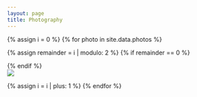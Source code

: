 ```yaml
---
layout: page
title: Photography
---
```


<div class="row">

{% assign i = 0 %}
{% for photo in site.data.photos %}

{% assign remainder = i | modulo: 2 %}
{% if remainder == 0 %}
<div class="w-100"></div>
{% endif %}


<div class="col photo">
<a href="{{photo.link}}">
<img src="{{photo.src}}" >
</a>
</div>

{% assign i = i | plus: 1 %}
{% endfor %}

</div>